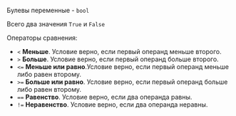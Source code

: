 Булевы переменные - `bool`

Всего два значения `True` и `False`

Операторы сравнения:
- `<` **Меньше**. Условие верно, если первый операнд меньше второго.
- `>` **Больше**. Условие верно, если первый операнд больше второго.
- `<=` **Меньше или равно**.Условие верно, если первый операнд меньше либо равен второму.
- `>=` **Больше или равно**. Условие верно, если первый операнд больше  либо равен второму.
- `==` **Равенство**. Условие верно, если два операнда равны.
- `!=` **Неравенство**. Условие верно, если два операнда неравны.



